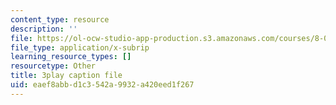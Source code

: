 ```yaml
---
content_type: resource
description: ''
file: https://ol-ocw-studio-app-production.s3.amazonaws.com/courses/8-01sc-classical-mechanics-fall-2016/eaef8abbd1c3542a9932a420eed1f267_5zXYEVWSIsg.vtt
file_type: application/x-subrip
learning_resource_types: []
resourcetype: Other
title: 3play caption file
uid: eaef8abb-d1c3-542a-9932-a420eed1f267
---
```

